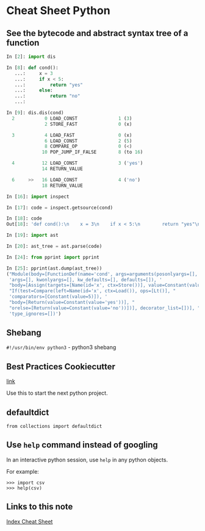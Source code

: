 # Cheat Sheet Python

## See the bytecode and abstract syntax tree of a function

```python
In [2]: import dis

In [8]: def cond():
   ...:     x = 3
   ...:     if x < 5:
   ...:         return "yes"
   ...:     else:
   ...:         return "no"
   ...:

In [9]: dis.dis(cond)
  2           0 LOAD_CONST               1 (3)
              2 STORE_FAST               0 (x)

  3           4 LOAD_FAST                0 (x)
              6 LOAD_CONST               2 (5)
              8 COMPARE_OP               0 (<)
             10 POP_JUMP_IF_FALSE        8 (to 16)

  4          12 LOAD_CONST               3 ('yes')
             14 RETURN_VALUE

  6     >>   16 LOAD_CONST               4 ('no')
             18 RETURN_VALUE

In [16]: import inspect

In [17]: code = inspect.getsource(cond)

In [18]: code
Out[18]: 'def cond():\n    x = 3\n    if x < 5:\n        return "yes"\n    else:\n        return "no"\n'

In [19]: import ast

In [20]: ast_tree = ast.parse(code)

In [24]: from pprint import pprint

In [25]: pprint(ast.dump(ast_tree))
("Module(body=[FunctionDef(name='cond', args=arguments(posonlyargs=[], "
 'args=[], kwonlyargs=[], kw_defaults=[], defaults=[]), '
 "body=[Assign(targets=[Name(id='x', ctx=Store())], value=Constant(value=3)), "
 "If(test=Compare(left=Name(id='x', ctx=Load()), ops=[Lt()], "
 'comparators=[Constant(value=5)]), '
 "body=[Return(value=Constant(value='yes'))], "
 "orelse=[Return(value=Constant(value='no'))])], decorator_list=[])], "
 'type_ignores=[])')
```

## Shebang

`#!/usr/bin/env python3` - python3 shebang

## Best Practices Cookiecutter

[link](https://github.com/sourcery-ai/python-best-practices-cookiecutter)

Use this to start the next python project.

## defaultdict

`from collections import defaultdict`

## Use `help` command instead of googling

In an interactive python session, use `help` in any python objects.

For example:

```
>>> import csv
>>> help(csv)
```

## Links to this note

[Index Cheat Sheet](index-cheat-sheet.md)
